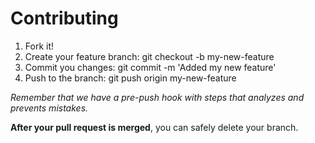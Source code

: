 # Contributing

1. Fork it!
2. Create your feature branch: git checkout -b my-new-feature
3. Commit you changes: git commit -m 'Added my new feature'
4. Push to the branch: git push origin my-new-feature

*Remember that we have a pre-push hook with steps that analyzes and prevents mistakes.*

**After your pull request is merged**, you can safely delete your branch.
